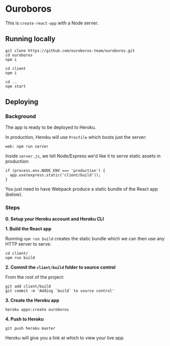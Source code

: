 # Ouroboros

This is `create-react-app` with a Node server.

## Running locally

```
git clone https://github.com/ouroboros-team/ouroboros.git
cd ouroboros
npm i

cd client
npm i

cd ..
npm start
```

## Deploying

### Background

The app is ready to be deployed to Heroku.

In production, Heroku will use `Procfile` which boots just the server:

```
web: npm run server
```

Inside `server.js`, we tell Node/Express we'd like it to serve static assets in production:

```
if (process.env.NODE_ENV === 'production') {
  app.use(express.static('client/build'));
}
```

You just need to have Webpack produce a static bundle of the React app (below).

### Steps

**0. Setup your Heroku account and Heroku CLI**

**1. Build the React app**

Running `npm run build` creates the static bundle which we can then use any HTTP server to serve:

```
cd client/
npm run build
```

**2. Commit the `client/build` folder to source control**

From the root of the project:

```
git add client/build
git commit -m 'Adding `build` to source control'
```

**3. Create the Heroku app**

```
heroku apps:create ouroboros
```

**4. Push to Heroku**

```
git push heroku master
```

Heroku will give you a link at which to view your live app.
